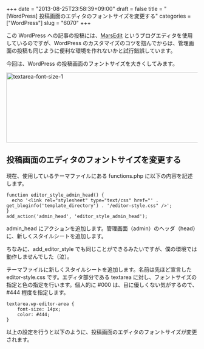 +++
date = "2013-08-25T23:58:39+09:00"
draft = false
title = "[WordPress] 投稿画面のエディタのフォントサイズを変更する"
categories = ["WordPress"]
slug = "6070"
+++

この WordPress への記事の投稿には、<a href="https://itunes.apple.com/jp/app/marsedit-blog-editor-for-wordpress/id402376225?mt=12&uo=4&at=11l3RT" target="itunes_store">MarsEdit</a> というブログエディタを使用しているのですが、WordPress のカスタマイズのコツを掴んでからは、管理画面の投稿も同じように便利な環境を作れないかと試行錯誤しています。

今回は、WordPress の投稿画面のフォントサイズを大きくしてみます。

<img src="/images/2013/08/textarea-font-size-1.png" alt="textarea-font-size-1" width="640" height="184" class="align-center size-full wp-image-6071" />

<h2>投稿画面のエディタのフォントサイズを変更する</h2>

現在、使用しているテーマファイルにある functions.php に以下の内容を記述します。

<pre><code>function editor_style_admin_head() {
  echo '&lt;link rel="stylesheet" type="text/css" href="' . get_bloginfo('template_directory') . '/editor-style.css" /&gt;';
}
add_action('admin_head', 'editor_style_admin_head');
</code></pre>

admin_head にアクションを追加します。管理画面（admin）のヘッダ（head）に、新しくスタイルシートを追加します。

ちなみに、add_editor_style でも同じことができるみたいですが、僕の環境では動作しませんでした（泣）。

テーマファイルに新しくスタイルシートを追加します。名前は先ほど宣言した editor-style.css です。エディタ部分である textarea に対し、フォントサイズの指定と色の指定を行います。個人的に #000 は、目に優しくない気がするので、#444 程度を指定します。

<pre><code>textarea.wp-editor-area {
	font-size: 14px;
	color: #444;
}
</code></pre>

以上の設定を行うと以下のように、投稿画面のエディタのフォントサイズが変更されます。
